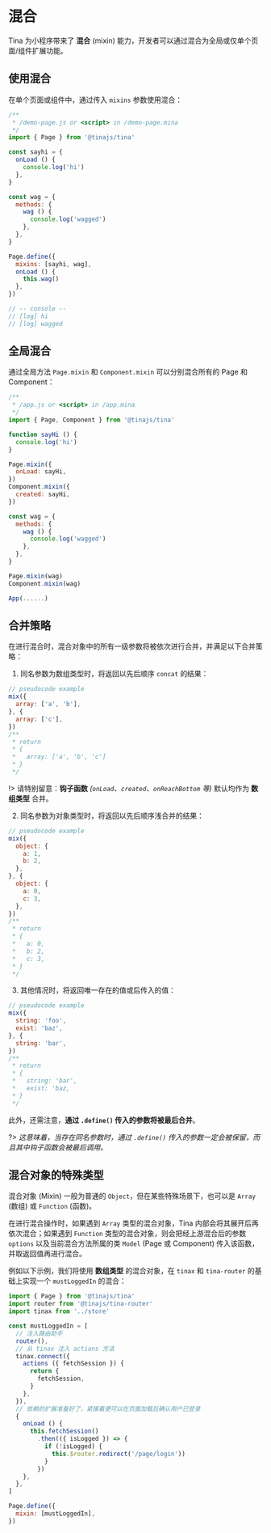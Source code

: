 # 混合
Tina 为小程序带来了 **混合** (mixin) 能力，开发者可以通过混合为全局或仅单个页面/组件扩展功能。

## 使用混合
在单个页面或组件中，通过传入 ``mixins`` 参数使用混合：

```javascript
/**
 * /demo-page.js or <script> in /demo-page.mina
 */
import { Page } from '@tinajs/tina'

const sayhi = {
  onLoad () {
    console.log('hi')
  },
}

const wag = {
  methods: {
    wag () {
      console.log('wagged')
    },
  },
}

Page.define({
  mixins: [sayhi, wag],
  onLoad () {
    this.wag()
  },
})

// -- console --
// [log] hi
// [log] wagged
```


## 全局混合
通过全局方法 ``Page.mixin`` 和 ``Component.mixin`` 可以分别混合所有的 Page 和 Component：

```javascript
/**
 * /app.js or <script> in /app.mina
 */
import { Page, Component } from '@tinajs/tina'

function sayHi () {
  console.log('hi')
}

Page.mixin({
  onLoad: sayHi,
})
Component.mixin({
  created: sayHi,
})

const wag = {
  methods: {
    wag () {
      console.log('wagged')
    },
  },
}

Page.mixin(wag)
Component.mixin(wag)

App(......)
```


## 合并策略
在进行混合时，混合对象中的所有一级参数将被依次进行合并，并满足以下合并策略：

1. 同名参数为数组类型时，将返回以先后顺序 ``concat`` 的结果：

  ```javascript
  // pseudocode example
  mix({
    array: ['a', 'b'],
  }, {
    array: ['c'],
  })
  /**
   * return
   * {
   *   array: ['a', 'b', 'c']
   * }
   */
  ```

  !> 请特别留意：**钩子函数** *(``onLoad``、``created``、``onReachBottom`` 等)* 默认均作为 **数组类型** 合并。

2. 同名参数为对象类型时，将返回以先后顺序浅合并的结果：

  ```javascript
  // pseudocode example
  mix({
    object: {
      a: 1,
      b: 2,
    },
  }, {
    object: {
      a: 0,
      c: 3,
    },
  })
  /**
   * return
   * {
   *   a: 0,
   *   b: 2,
   *   c: 3,
   * }
   */
  ```

3. 其他情况时，将返回唯一存在的值或后传入的值：

  ```javascript
  // pseudocode example
  mix({
    string: 'foo',
    exist: 'baz',
  }, {
    string: 'bar',
  })
  /**
   * return
   * {
   *   string: 'bar',
   *   exist: 'baz,
   * }
   */
  ```

此外，还需注意，**通过 ``.define()`` 传入的参数将被最后合并**。

?> *这意味着，当存在同名参数时，通过 ``.define()`` 传入的参数一定会被保留，而且其中钩子函数会被最后调用。*

## 混合对象的特殊类型
混合对象 (Mixin) 一般为普通的 ``Object``，但在某些特殊场景下，也可以是 ``Array`` (数组) 或 ``Function`` (函数)。

在进行混合操作时，如果遇到 ``Array`` 类型的混合对象，Tina 内部会将其展开后再依次混合；如果遇到 ``Function`` 类型的混合对象，则会把经上游混合后的参数``options`` 以及当前混合方法所属的类 ``Model`` (Page 或 Component) 传入该函数，并取返回值再进行混合。

例如以下示例，我们将使用 **数组类型** 的混合对象，在 ``tinax`` 和 ``tina-router`` 的基础上实现一个 ``mustLoggedIn`` 的混合：

```javascript
import { Page } from '@tinajs/tina'
import router from '@tinajs/tina-router'
import tinax from '../store'

const mustLoggedIn = [
  // 注入路由助手
  router(),
  // 从 tinax 注入 actions 方法
  tinax.connect({
    actions ({ fetchSession }) {
      return {
        fetchSession,
      }
    },
  }),
  // 依赖的扩展准备好了，紧接着便可以在页面加载后确认用户已登录
  {
    onLoad () {
      this.fetchSession()
        .then(({ isLogged }) => {
          if (!isLogged) {
            this.$router.redirect('/page/login'))
          }
        })
    },
  },
]

Page.define({
  mixin: [mustLoggedIn],
})
```
